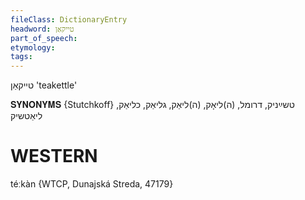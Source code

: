 ```yaml
---
fileClass: DictionaryEntry
headword: טייקאַן
part_of_speech: 
etymology: 
tags: 
---
```

טייקאַן
'teakettle'

𝐒𝐘𝐍𝐎𝐍𝐘𝐌𝐒 {Stutchkoff}
טשײַניק, דרומל, (ה)ליאָק, (ה)ליאַק, גליאַק, כליאַק, ליאַטשיק

WESTERN
========

téːkàn {WTCP, Dunajská Streda, 47179}